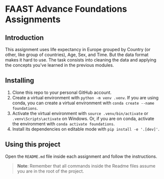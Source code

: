 # FAAST Advance Foundations Assignments

## Introduction

This assignment uses life expectancy in Europe grouped by Country (or other, like group of countries), Age, Sex, and Time. But the data format makes it hard to use. The task consists into cleaning the data and applying the concepts you've learned in the previous modules.

## Installing

1. Clone this repo to your personal GitHub account.
2. Create a virtual environment with `python -m venv .venv`. If you are using conda, you can create a virtual environment with `conda create --name foundations`.
3. Activate the virtual environment with `source .venv/bin/activate` or `.venv\Scripts\activate` on Windows. Or, if you are on conda, activate the environment with `conda activate foundations`.
4. Install its dependencies on editable mode with `pip install -e '.[dev]'`.

## Using this project

Open the `README.md` file inside each assignment and follow the instructions.

> **Note**: Remember that all commands inside the Readme files assume you are in the root of the project.
